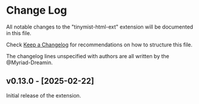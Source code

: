 # Change Log

All notable changes to the "tinymist-html-ext" extension will be documented in this file.

Check [Keep a Changelog](http://keepachangelog.com/) for recommendations on how to structure this file.

The changelog lines unspecified with authors are all written by the @Myriad-Dreamin.

## v0.13.0 - [2025-02-22]

Initial release of the extension.
